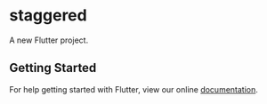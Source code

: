 # staggered

A new Flutter project.

## Getting Started

For help getting started with Flutter, view our online
[documentation](https://flutter.io/).
